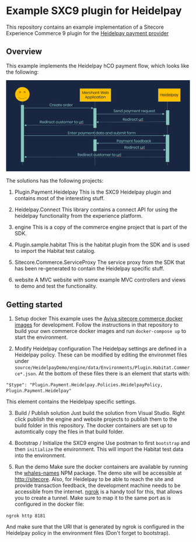 # Example SXC9 plugin for Heidelpay

This repository contains an example implementation of a Sitecore Experience Commerce 9 plugin for the [Heidelpay payment provider](https://www.heidelpay.com)

## Overview
This example implements the Heidelpay hCO payment flow, which looks like the following: 

![Flow](./docs/hcoflow.PNG)

The solutions has the following projects:

1. Plugin.Payment.Heidelpay
This is the SXC9 Heidelpay plugin and contains most of the interesting stuff.

2. Heidelpay.Connect
This library contains a connect API for using the heidelpay functionality from the experience platform.

3. engine
This is a copy of the commerce engine project that is part of the SDK.

4. Plugin.sample.habitat
This is the habitat plugin from the SDK and is used to import the Habitat test catalog.

5. Sitecore.Commerce.ServiceProxy
The service proxy from the SDK that has been re-generated to contain the Heidelpay specific stuff.

6. website
A MVC website with some example MVC controllers and views to demo and test the functionality.

## Getting started

1. Setup docker
This example uses the [Aviva sitecore commerce docker images](https://github.com/avivasolutionsnl/sitecore-commerce-docker) for development. Follow the instructions in that repository to build your own commerce docker images and run `docker-compose up` to start the environment.

2. Modify Heidelpay configuration
The Heidelpay settings are defined in a Heidelpay policy. These can be modified by editing the environmet files under `source/HeidelpayDemo/engine/data/Environments/Plugin.Habitat.Commerce*.json`. At the bottom of these files there is an element that starts with:
```
"$type": "Plugin.Payment.Heidelpay.Policies.HeidelpayPolicy, Plugin.Payment.Heidelpay"
```

This element contains the Heidelpay specific settings.

3. Build / Publish solution
Just build the solution from Visual Studio. Right click publish the engine and website projects to publish them to the build folder in this repository. The docker containers are set up to automtically copy the files in that build folder. 

4. Bootstrap / Initialize the SXC9 engine
Use postman to first `bootstrap` and then `initialize` the environment. This will import the Habitat test data into the environment. 

5. Run the demo
Make sure the docker containers are available by running the [whales-names](https://www.npmjs.com/package/whales-names) NPM package. The demo site will be accessible at [http://sitecore](http://sitecore). Also, for Heidelpay to be able to reach the site and provide transaction feedback, the development machine needs to be accessible from the internet. [ngrok](https://ngrok.com/) is a handy tool for this, that allows you to create a tunnel. Make sure to map it to the same port as is configured in the docker file:

`ngrok http 8181`

And make sure that the URl that is generated by ngrok is configured in the Heidelpay policy in the environment files (Don't forget to bootstrap). 